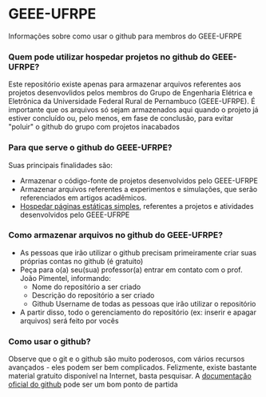 # GEEE-UFRPE
Informações sobre como usar o github para membros do GEEE-UFRPE

### Quem pode utilizar hospedar projetos no github do GEEE-UFRPE?
Este repositório existe apenas para armazenar arquivos referentes aos projetos desenvovlidos pelos membros do Grupo de Engenharia Elétrica e Eletrônica da Universidade Federal Rural de Pernambuco (GEEE-UFRPE). É importante que os arquivos só sejam armazenados aqui quando o projeto já estiver concluído ou, pelo menos, em fase de conclusão, para evitar "poluir" o github do grupo com projetos inacabados

### Para que serve o github do GEEE-UFRPE?

Suas principais finalidades são:
 - Armazenar o código-fonte de projetos desenvolvidos pelo GEEE-UFRPE
 - Armazenar arquivos referentes a experimentos e simulações, que serão referenciados em artigos acadêmicos.
 - [Hospedar páginas estáticas simples](https://woliveiras.com.br/posts/jamstack-criando-e-hospedando-seu-site-de-gra%C3%A7a-no-github-pages/), referentes a projetos e atividades desenvolvidos pelo GEEE-UFRPE
 

### Como armazenar arquivos no github do GEEE-UFRPE?

- As pessoas que irão utilizar o github precisam primeiramente criar suas próprias contas no github (é gratuito)
- Peça para o(a) seu(sua) professor(a) entrar em contato com o prof. João Pimentel, informando:
  - Nome do repositório a ser criado
  - Descrição do repositório a ser criado
  - Github Username de todas as pessoas que irão utilizar o repositório
- A partir disso, todo o gerenciamento do repositório (ex: inserir e apagar arquivos) será feito por vocês

### Como usar o github?
Observe que o git e o github são muito poderosos, com vários recursos avançados - eles podem ser bem complicados. Felizmente, existe bastante material gratuito disponível na Internet, basta pesquisar. A [documentação oficial do github](https://docs.github.com/pt/github/managing-files-in-a-repository) pode ser um bom ponto de partida

